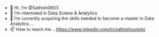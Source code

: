 - 👋 Hi, I’m @Sathish0603
- 👀 I’m interested in Data Sciene & Analytics
- 🌱 I’m currently acquiring the skills needed to become a master in Data Analytics ...
- 📫 How to reach me ...https://www.linkedin.com/in/sathishsuresh/

<!---
Sathish0603/Sathish0603 is a ✨ special ✨ repository because its `README.md` (this file) appears on your GitHub profile.
You can click the Preview link to take a look at your changes.
--->
